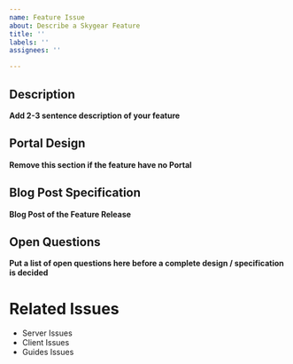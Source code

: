 ```yaml
---
name: Feature Issue
about: Describe a Skygear Feature
title: ''
labels: ''
assignees: ''

---
```


## Description

**Add 2-3 sentence description of your feature**

## Portal Design

**Remove this section if the feature have no Portal**

## Blog Post Specification

**Blog Post of the Feature Release**

## Open Questions

**Put a list of open questions here before a complete design / specification is decided**

# Related Issues

- Server Issues
- Client Issues
- Guides Issues
